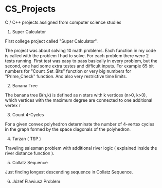 # CS_Projects
C / C++ projects assigned from computer science studies


1. Super Calculator

First college project called "Super Calculator".

The project was about solving 10 math problems. Each function in my code is called with the problem I had to solve. For each problem there were 2 tests running. First test was easy to pass basically in every problem, but the second, one had some extra testes and difficult inputs. For example 65 bit numbers for "Count_Set_Bits" function or very big numbers for "Prime_Check" function. And also very restrictive time limits.



2. Banana Tree

The banana tree B(n,k) is defined as n stars with k vertices (n>0, k>0), 
which vertices with the maximum degree are connected to one additional vertex r


3. Count 4-Cycles

For a given convex polyhedron determinate the number of 4-vertex cycles in the graph formed by the space diagonals of the polyhedron.


4. Tarzan ( TSP )

Traveling salesman problem with additional river logic ( explained inside the river distance function ).


5. Collatz Sequence

Just finding longest descending sequence in Collatz Sequence.


6. Józef Flawiusz Problem
